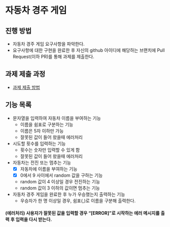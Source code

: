 # 자동차 경주 게임
## 진행 방법
* 자동차 경주 게임 요구사항을 파악한다.
* 요구사항에 대한 구현을 완료한 후 자신의 github 아이디에 해당하는 브랜치에 Pull Request(이하 PR)를 통해 과제를 제출한다.

## 과제 제출 과정
* [과제 제출 방법](https://github.com/next-step/nextstep-docs/tree/master/precourse)

## 기능 목록
* 문자열을 입력하여 자동차 이름을 부여하는 기능
  * 이름을 쉼표로 구분하는 기능
  * 이름은 5자 이하만 가능
  * 잘못된 값이 들어 왔을때 에러처리
* 시도할 횟수를 입력하는 기능
  * 횟수는 숫자만 입력할 수 있게 함
  * 잘못된 값이 들어 왔을때 에러처리
* 자동차는 전진 또는 멈추는 기능
  * [x] 자동차에 이름을 부여하는 기능
  * [x] 0에서 9 사이에서 random 값을 구하는 기능 
  * random 값이 4 이상일 경우 전진하는 기능
  * random 값이 3 이하의 값이면 멈추는 기능
* 자동차 경주 게임을 완료한 후 누가 우승했는지 출력하는 기능
  * 우승자가 한 명 이상일 경우, 쉼표(,)로 이름을 구분해 출력한다.
#### (에러처리) 사용자가 잘못된 값을 입력할 경우 “[ERROR]”로 시작하는 에러 메시지를 출력 후 입력을 다시 받는다.
